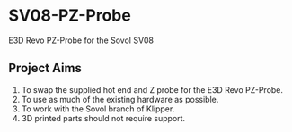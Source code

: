 # SV08-PZ-Probe
E3D Revo PZ-Probe for the Sovol SV08

## Project Aims
1. To swap the supplied hot end and Z probe for the E3D Revo PZ-Probe.
2. To use as much of the existing hardware as possible.
3. To work with the Sovol branch of Klipper.
4. 3D printed parts should not require support.



